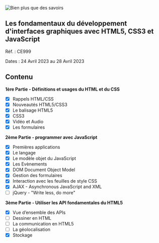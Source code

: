 ![Bien plus que des savoirs](https://static.ib-formation.fr/content/uploads/2022/06/17103530/cegos.png)

## Les fondamentaux du développement d'interfaces graphiques avec HTML5, CSS3 et JavaScript

Réf. : CE999

Dates : 24 Avril 2023 au 28 Avril 2023

## Contenu

**1ère Partie - Définitions et usages du HTML et du CSS**
- [x] Rappels HTML/CSS
- [x] Nouveautés HTML5/CSS3
- [x] Le balisage HTML5
- [x] CSS3
- [x] Vidéo et Audio
- [x] Les formulaires

**2ème Partie - programmer avec JavaScript**
- [x] Premières applications
- [x] Le langage
- [x] Le modèle objet du JavaScript
- [x] Les Evènements
- [x] DOM Document Object Model
- [x] Gestion des formulaires
- [x] Interaction avec les feuilles de style CSS
- [x] AJAX - Asynchronous JavaScript and XML
- [ ] jQuery - "Write less, do more"

**3ème Partie - Utiliser les API fondamentales du HTML5**
- [x] Vue d’ensemble des APIs
- [ ] Dessiner en HTML
- [ ] La communication en HTML5
- [ ] La géolocalisation
- [x] Stockage